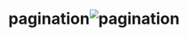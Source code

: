 # pagination![pagination](https://user-images.githubusercontent.com/31365027/176873403-07157373-22f0-45cb-8af9-035a1275fc5a.PNG)
